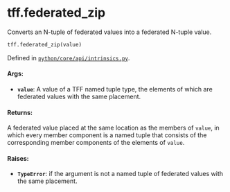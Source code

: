 <div itemscope itemtype="http://developers.google.com/ReferenceObject">
<meta itemprop="name" content="tff.federated_zip" />
<meta itemprop="path" content="Stable" />
</div>

# tff.federated_zip

Converts an N-tuple of federated values into a federated N-tuple value.

```python
tff.federated_zip(value)
```

Defined in
[`python/core/api/intrinsics.py`](http://github.com/tensorflow/federated/tree/master/tensorflow_federated/python/core/api/intrinsics.py).

<!-- Placeholder for "Used in" -->

#### Args:

*   <b>`value`</b>: A value of a TFF named tuple type, the elements of which are
    federated values with the same placement.

#### Returns:

A federated value placed at the same location as the members of `value`, in
which every member component is a named tuple that consists of the corresponding
member components of the elements of `value`.

#### Raises:

*   <b>`TypeError`</b>: if the argument is not a named tuple of federated values
    with the same placement.

